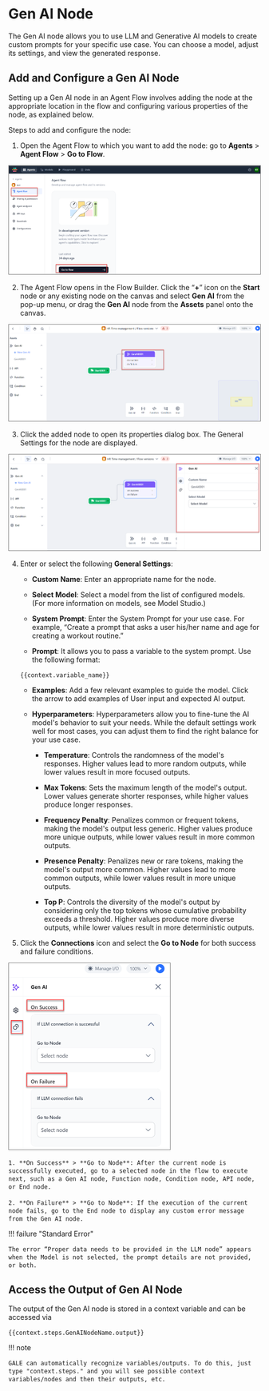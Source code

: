 # Gen AI Node

The Gen AI node allows you to use LLM and Generative AI models to create custom prompts for your specific use case. You can choose a model, adjust its settings, and view the generated response.

## Add and Configure a Gen AI Node

Setting up a Gen AI node in an Agent Flow involves adding the node at the appropriate location in the flow and configuring various properties of the node, as explained below.

Steps to add and configure the node:

1. Open the Agent Flow to which you want to add the node: go to **Agents** > **Agent Flow** > **Go to Flow**.  
<img src="../images/go-to-flow-canvas.png" alt="Go to Flow Canvas" title="Go to Flow Canvas" style="border: 1px solid gray; zoom:80%;">

2. The Agent Flow opens in the Flow Builder. Click the “**+**” icon on the **Start** node or any existing node on the canvas and select **Gen AI** from the pop-up menu, or drag the **Gen AI** node from the **Assets** panel onto the canvas.  
<img src="../images/connect-start-to-gen-ai.png" alt="Connect Start to Gen AI" title="Connect Start to Gen AI" style="border: 1px solid gray; zoom:80%;">

3. Click the added node to open its properties dialog box. The General Settings for the node are displayed.  
<img src="../images/configure-gen-ai-node.png" alt="Configure Gen AI Node" title="Configure Gen AI Node" style="border: 1px solid gray; zoom:80%;">

4. Enter or select the following **General Settings**:

    * **Custom Name**: Enter an appropriate name for the node.
    
    * **Select Model**: Select a model from the list of configured models. (For more information on models, see Model Studio.)

    * **System Prompt**: Enter the System Prompt for your use case. 
    For example, “Create a prompt that asks a user his/her name and age for  creating a workout routine.”

    * **Prompt**: It allows you to pass a variable to the system prompt. Use the following format: 
    ~~~
    {{context.variable_name}}
    ~~~

    * **Examples**: Add a few relevant examples to guide the model. Click the arrow to add examples of User input and expected AI output. 

    * **Hyperparameters**: Hyperparameters allow you to fine-tune the AI model's behavior to suit your needs. While the default settings work well for most cases, you can adjust them to find the right balance for your use case.

        * **Temperature**: Controls the randomness of the model's responses. Higher values lead to more random outputs, while lower values result in more focused outputs.

        * **Max Tokens**: Sets the maximum length of the model's output. Lower values generate shorter responses, while higher values produce longer responses.

        * **Frequency Penalty**: Penalizes common or frequent tokens, making the model's output less generic. Higher values produce more unique outputs, while lower values result in more common outputs.

        * **Presence Penalty**: Penalizes new or rare tokens, making the model's output more common. Higher values lead to more common outputs, while lower values result in more unique outputs.

        * **Top P**: Controls the diversity of the model's output by considering only the top tokens whose cumulative probability exceeds a threshold. Higher values produce more diverse outputs, while lower values result in more deterministic outputs.

5. Click the **Connections** icon and select the **Go to Node** for both success and failure conditions.  
<img src="../images/gen-ai-actions.png" alt="Gen AI Actions" title="Gen AI Actions" style="border: 1px solid gray; zoom:50%;">

    1. **On Success** > **Go to Node**: After the current node is successfully executed, go to a selected node in the flow to execute next, such as a Gen AI node, Function node, Condition node, API node, or End node.

    2. **On Failure** > **Go to Node**: If the execution of the current node fails, go to the End node to display any custom error message from the Gen AI node.

!!! failure "Standard Error"

    The error “Proper data needs to be provided in the LLM node” appears when the Model is not selected, the prompt details are not provided, or both.


## Access the Output of Gen AI Node

The output of the Gen AI node is stored in a context variable and can be accessed via 
~~~
{{context.steps.GenAINodeName.output}}
~~~

!!! note 
    
    GALE can automatically recognize variables/outputs. To do this, just type "context.steps." and you will see possible context variables/nodes and then their outputs, etc.

